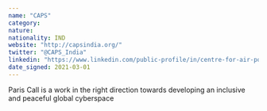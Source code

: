 ```yaml
---
name: "CAPS"
category: 
nature:
nationality: IND
website: "http://capsindia.org/"
twitter: "@CAPS_India"
linkedin: "https://www.linkedin.com/public-profile/in/centre-for-air-power-studies-caps-4216ab82/?challengeId=AQF0ko2MH_Ga4gAAAXfsl-EL0ycbVrP55QcEnvwMzVVf53-UHxEiis1JYdJ73nmpATaempcye2pUievfeFOIXE0LBxFQDs6fvg&submissionId=5a567e6f-e025-6816-f527-db3b83a7f83a"
date_signed: 2021-03-01
---
```

Paris Call is a work in the right direction towards developing an inclusive and peaceful global cyberspace
